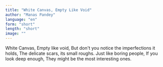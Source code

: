 ```yaml
---
title: "White Canvas, Empty Like Void"
author: "Manas Pandey"
language: "en"
form: "short"
length: "short"
image: ""
---
```

White Canvas,
Empty like void,
But don't you notice the imperfections it holds,
The delicate scars, its small roughs.
Just like boring people,
If you look deep enough,
They might be the most interesting ones.